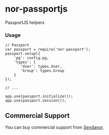 nor-passportjs
==============

PassportJS helpers

### Usage

```
// Passport
var passport = require('nor-passport');
passport.setup({  
    'pg': config.pg,
    'types': {
       'User': types.User,
       'Group': types.Group
    }
});

// ...

app.use(passport.initialize());
app.use(passport.session());

```

Commercial Support
------------------

You can buy commercial support from [Sendanor](http://sendanor.com/software).
